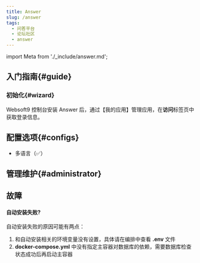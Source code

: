 ```yaml
---
title: Answer
slug: /answer
tags:
  - 问答平台
  - 论坛社区
  - answer
---
```


import Meta from './_include/answer.md';

<Meta name="meta" />

## 入门指南{#guide}

### 初始化{#wizard}

Websoft9 控制台安装 Answer 后，通过【我的应用】管理应用，在**访问**标签页中获取登录信息。  


## 配置选项{#configs}

- 多语言（✅）


## 管理维护{#administrator}


## 故障

#### 自动安装失败?

自动安装失败的原因可能有两点：
1. 和自动安装相关的环境变量没有设置，具体请在编排中查看 **.env** 文件
2. **docker-compose.yml** 中没有指定主容器对数据库的依赖，需要数据库检查状态成功后再启动主容器
